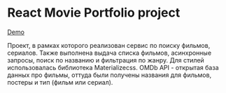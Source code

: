 # React Movie Portfolio project

[Demo](https://nkozlovskaya.github.io/movie-project)

Проект, в рамках которого реализован сервис по поиску фильмов, сериалов. 
Также выполнена выдача списка фильмов, асинхронные запросы, поиск по названию и фильтрация по жанру.
Для стилей использовалась библиотека Materializecss.
OMDb API - открытая база данных про фильмы, оттуда были получены названия для фильмов, постеры и тип (фильм или сериал).

